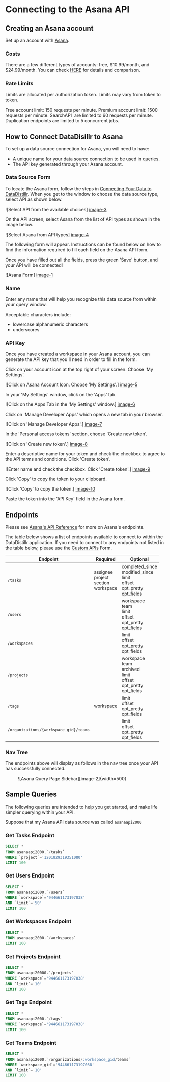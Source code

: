 # Connecting to the Asana API

## Creating an Asana account
Set up an account with [Asana](https://asana.com/create-account).

### **Costs**
There are a few different types of accounts: free, $10.99/month, and $24.99/month. You can check [HERE](https://asana.com/pricing) for details and comparison.

### **Rate Limits**
Limits are allocated per authorization token. Limits may vary from token to token.

Free account limit: 150 requests per minute.
Premium account limit: 1500 requests per minute.
SearchAPI  are limited to 60 requests per minute.
Duplication endpoints are limited to 5 concurrent jobs.

## How to Connect DataDisillr to Asana
To set up a data source connection for Asana, you will need to have:

- A unique name for your data source connection to be used in queries.
- The API key generated through your Asana account.

### Data Source Form

To locate the Asana form, follow the steps in [Connecting Your Data to DataDistillr](../../). When you get to the window to choose the data source type, select API as shown below.

![Select API from the available choices] [image-3]

On the API screen, select Asana from the list of API types as shown in the image below.

![Select Asana from API types] [image-4]

The following form will appear. Instructions can be found below on how to find the information required to fill each field on the Asana API form.

Once you have filled out all the fields, press the green 'Save' button, and your API will be connected!

![Asana Form] [image-1]

### Name
Enter any name that will help you recognize this data source from within your query window.

Acceptable characters include:

* lowercase alphanumeric characters
* underscores

### API Key
Once you have created a workspace in your Asana account, you can generate the API key that you'll need in order to fill in the form.

Click on your account icon at the top right of your screen. Choose 'My Settings'.

![Click on Asana Account Icon. Choose 'My Settings'.] [image-5]

In your 'My Settings' window, click on the 'Apps' tab.

![Click on the Apps Tab in the 'My Settings' window.] [image-6]

Click on 'Manage Developer Apps' which opens a new tab in your browser.

![Click on 'Manage Developer Apps'.] [image-7]

In the 'Personal access tokens' section, choose 'Create new token'.

![Click on 'Create new token'.] [image-8]

Enter a descriptive name for your token and check the checkbox to agree to the API terms and conditions. Click 'Create token'.

![Enter name and check the checkbox. Click 'Create token'.] [image-9]

Click 'Copy' to copy the token to your clipboard.

![Click 'Copy' to copy the token.] [image-10]

Paste the token into the 'API Key' field in the Asana form.

## Endpoints
Please see [Asana's API Reference](https://developers.asana.com/docs/asana) for more on Asana's endpoints.

The table below shows a list of endpoints available to connect to within the DataDistillr application. If you need to connect to any endpoints not listed in the table below, please use the [Custom APIs](https://docs.datadistillr.com/connecting-data/connecting-to-apis-and-external-data/custom-apis/) Form.

| Endpoint | Required | Optional |
| ----------- | ----------- | ----------- |
| `/tasks` | assignee<br>project<br>section<br>workspace<br> | completed_since<br>modified_since<br>limit<br>offset<br>opt_pretty<br>opt_fields |
| `/users` | | workspace<br>team<br>limit<br>offset<br>opt_pretty<br>opt_fields |
| `/workspaces` | | limit<br>offset<br>opt_pretty<br>opt_fields |
| `/projects` | | workspace<br>team<br>archived<br>limit<br>offset<br>opt_pretty<br>opt_fields |
| `/tags` | workspace | limit<br>offset<br>opt_pretty<br>opt_fields |
| `/organizations/{workspace_gid}/teams` | | limit<br>offset<br>opt_pretty<br>opt_fields |


### Nav Tree

The endpoints above will display as follows in the nav tree once your API has successfully connected.

<figure markdown>
  ![Asana Query Page Sidebar][image-2]{width=500}
</figure>

## Sample Queries

The following queries are intended to help you get started, and make life simpler querying within your API.

Suppose that my Asana API data source was called `asanaapi2000`

### Get Tasks Endpoint

```sql
SELECT *
FROM asanaapi2000.`/tasks`
WHERE `project`='1201829319351080'
LIMIT 100
```

### Get Users Endpoint

```sql
SELECT *
FROM asanaapi2000.`/users`
WHERE `workspace`='944661173197038'
AND `limit`='50'
LIMIT 100
```

### Get Workspaces Endpoint

```sql
SELECT *
FROM asanaapi2000.`/workspaces`
LIMIT 100
```

### Get Projects Endpoint

```sql
SELECT *
FROM asanaapi20000.`/projects`
WHERE `workspace`='944661173197038'
AND `limit`='10'
LIMIT 100
```

### Get Tags Endpoint

```sql
SELECT *
FROM asanaapi2000.`/tags`
WHERE `workspace`='944661173197038'
LIMIT 100
```

### Get Teams Endpoint

```sql
SELECT *
FROM asanaapi2000.`/organizations/:workspace_gid/teams`
WHERE `workspace_gid`='944661173197038'
AND `limit`='10'
LIMIT 100
```


[image-1]: ../../img/api/asana/asana-form-light.png
[image-2]: ../../img/api/asana/asana-nav-tree.png
[image-3]: ../../img/api/add-api.png
[image-4]:../../img/api/asana/api-types-asana.png
[image-5]:../../img/api/asana/asana-account-icon-settings.png
[image-6]:../../img/api/asana/asana-settings-apps.png
[image-7]:../../img/api/asana/asana-manage-dev-apps.png
[image-8]:../../img/api/asana/asana-create-new-token.png
[image-9]:../../img/api/asana/asana-create-new-token-form.png
[image-10]:../../img/api/asana/asana-copy-token.png

